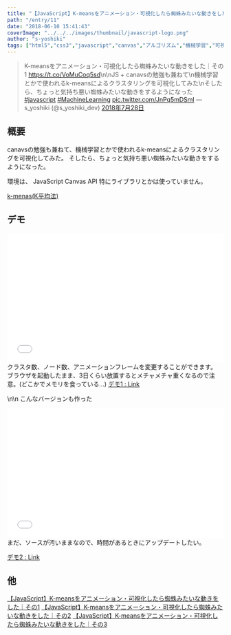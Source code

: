 ```yaml
---
title: "【JavaScript】K-meansをアニメーション・可視化したら蜘蛛みたいな動きをした｜その1"
path: "/entry/11"
date: "2018-06-10 15:41:43"
coverImage: "../../../images/thumbnail/javascript-logo.png"
author: "s-yoshiki"
tags: ["html5","css3","javascript","canvas","アルゴリズム","機械学習","可視化","k-means"]
---
```


<blockquote class="twitter-tweet" data-lang="ja"><p lang="ja" dir="ltr">K-meansをアニメーション・可視化したら蜘蛛みたいな動きをした｜その1 <a href="https://t.co/VoMuCoq5sd">https://t.co/VoMuCoq5sd</a>\n\nJS + canavsの勉強も兼ねて\n機械学習とかで使われるk-meansによるクラスタリングを可視化してみた\nそしたら、ちょっと気持ち悪い蜘蛛みたいな動きをするようになった<a href="https://twitter.com/hashtag/javascript?src=hash&ref_src=twsrc%5Etfw">#javascript</a> <a href="https://twitter.com/hashtag/MachineLearning?src=hash&ref_src=twsrc%5Etfw">#MachineLearning</a> <a href="https://t.co/JnPq5mDSml">pic.twitter.com/JnPq5mDSml</a>
&mdash; s_yoshiki (@s_yoshiki_dev) <a href="https://twitter.com/s_yoshiki_dev/status/1023131943741751296?ref_src=twsrc%5Etfw">2018年7月28日</a></blockquote>

<script async src="https://platform.twitter.com/widgets.js" charset="utf-8"></script>

## 概要

canavsの勉強も兼ねて、機械学習とかで使われるk-meansによるクラスタリングを可視化してみた。
そしたら、ちょっと気持ち悪い蜘蛛みたいな動きをするようになった。

環境は、
JavaScript
Canvas API
特にライブラリとかは使っていません。

<a href="https://ja.wikipedia.org/wiki/K%E5%B9%B3%E5%9D%87%E6%B3%95">k-menas(K平均法)</a>

## デモ

<iframe width="100%" height="300" src="//jsfiddle.net/s_yoshiki/Lxdbfey3/8/embedded/result,js" allowfullscreen="allowfullscreen" allowpaymentrequest frameborder="0"></iframe>
クラスタ数、ノード数、アニメーションフレームを変更することができます。
ブラウザを起動したまま、3日くらい放置するとメチャメチャ重くなるので注意。(どこかでメモリを食っている...)
<a href="//jsfiddle.net/s_yoshiki/Lxdbfey3/8/" target="_blank">デモ1 : Link</a>

\n\n
こんなバージョンも作った
<iframe width="100%" height="300" src="//jsfiddle.net/s_yoshiki/Lxdbfey3/7/embedded/result,js" allowfullscreen="allowfullscreen" allowpaymentrequest frameborder="0"></iframe>
まだ、ソースが汚いままなので、時間があるときにアップデートしたい。

<a href="//jsfiddle.net/s_yoshiki/Lxdbfey3/7/" target="_blank">デモ2 : Link</a>

## 他

<a href="https://tech-blog.s-yoshiki.com/2018/06/121/">【JavaScript】K-meansをアニメーション・可視化したら蜘蛛みたいな動きをした｜その1</a>
<a href="https://tech-blog.s-yoshiki.com/2018/06/138/">【JavaScript】K-meansをアニメーション・可視化したら蜘蛛みたいな動きをした｜その2</a>
<a href="https://tech-blog.s-yoshiki.com/2018/06/147/">【JavaScript】K-meansをアニメーション・可視化したら蜘蛛みたいな動きをした｜その3</a>